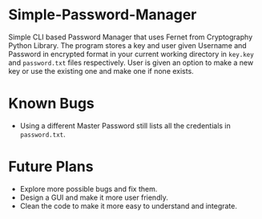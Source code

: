 # Simple-Password-Manager
Simple CLI based Password Manager that uses Fernet from Cryptography Python Library. The program stores a key and user given Username and Password in encrypted format in your current working directory in `key.key` and `password.txt` files respectively. User is given an option to make a new key or use the existing one and make one if none exists.

# Known Bugs
- Using a different Master Password still lists all the credentials in `password.txt`.

# Future Plans
- Explore more possible bugs and fix them.
- Design a GUI and make it more user friendly.
- Clean the code to make it more easy to understand and integrate.
